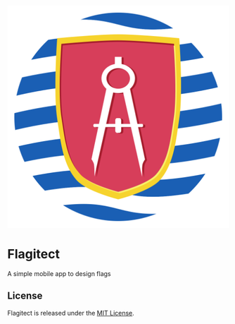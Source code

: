![flagitect-logo](src/res/app_icon.png)

# Flagitect

A simple mobile app to design flags

## License

Flagitect is released under the [MIT License](http://opensource.org/licenses/MIT).
